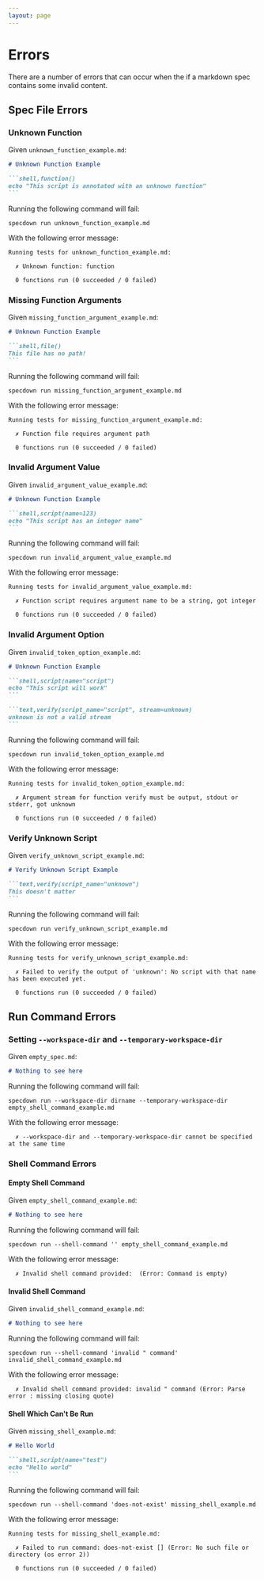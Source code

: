 ```yaml
---
layout: page
---
```


# Errors

There are a number of errors that can occur when the if a markdown spec contains
some invalid content.

## Spec File Errors

### Unknown Function

Given `unknown_function_example.md`:

```` markdown
# Unknown Function Example

```shell,function()
echo "This script is annotated with an unknown function"
```
````

Running the following command will fail:

``` shell
specdown run unknown_function_example.md
```

With the following error message:

``` text
Running tests for unknown_function_example.md:

  ✗ Unknown function: function

  0 functions run (0 succeeded / 0 failed)

```

### Missing Function Arguments

Given `missing_function_argument_example.md`:

```` markdown
# Unknown Function Example

```shell,file()
This file has no path!
```
````

Running the following command will fail:

``` shell
specdown run missing_function_argument_example.md
```

With the following error message:

``` text
Running tests for missing_function_argument_example.md:

  ✗ Function file requires argument path

  0 functions run (0 succeeded / 0 failed)

```

### Invalid Argument Value

Given `invalid_argument_value_example.md`:

```` markdown
# Unknown Function Example

```shell,script(name=123)
echo "This script has an integer name"
```
````

Running the following command will fail:

``` shell
specdown run invalid_argument_value_example.md
```

With the following error message:

``` text
Running tests for invalid_argument_value_example.md:

  ✗ Function script requires argument name to be a string, got integer

  0 functions run (0 succeeded / 0 failed)

```

### Invalid Argument Option

Given `invalid_token_option_example.md`:

```` markdown
# Unknown Function Example

```shell,script(name="script")
echo "This script will work"
```

```text,verify(script_name="script", stream=unknown)
unknown is not a valid stream
```
````

Running the following command will fail:

``` shell
specdown run invalid_token_option_example.md
```

With the following error message:

``` text
Running tests for invalid_token_option_example.md:

  ✗ Argument stream for function verify must be output, stdout or stderr, got unknown

  0 functions run (0 succeeded / 0 failed)

```

### Verify Unknown Script

Given `verify_unknown_script_example.md`:

```` markdown
# Verify Unknown Script Example

```text,verify(script_name="unknown")
This doesn't matter
```
````

Running the following command will fail:

``` shell
specdown run verify_unknown_script_example.md
```

With the following error message:

``` text
Running tests for verify_unknown_script_example.md:

  ✗ Failed to verify the output of 'unknown': No script with that name has been executed yet.

  0 functions run (0 succeeded / 0 failed)

```

## Run Command Errors

### Setting `--workspace-dir` and `--temporary-workspace-dir`

Given `empty_spec.md`:

``` markdown
# Nothing to see here
```

Running the following command will fail:

``` shell
specdown run --workspace-dir dirname --temporary-workspace-dir empty_shell_command_example.md
```

With the following error message:

``` text
  ✗ --workspace-dir and --temporary-workspace-dir cannot be specified at the same time
```

### Shell Command Errors

#### Empty Shell Command

Given `empty_shell_command_example.md`:

``` markdown
# Nothing to see here
```

Running the following command will fail:

``` shell
specdown run --shell-command '' empty_shell_command_example.md
```

With the following error message:

``` text
  ✗ Invalid shell command provided:  (Error: Command is empty)
```

#### Invalid Shell Command

Given `invalid_shell_command_example.md`:

``` markdown
# Nothing to see here
```

Running the following command will fail:

``` shell
specdown run --shell-command 'invalid " command' invalid_shell_command_example.md
```

With the following error message:

``` text
  ✗ Invalid shell command provided: invalid " command (Error: Parse error : missing closing quote)
```

#### Shell Which Can't Be Run

Given `missing_shell_example.md`:

```` markdown
# Hello World

```shell,script(name="test")
echo "Hello world"
```
````

Running the following command will fail:

``` shell
specdown run --shell-command 'does-not-exist' missing_shell_example.md
```

With the following error message:

``` text
Running tests for missing_shell_example.md:

  ✗ Failed to run command: does-not-exist [] (Error: No such file or directory (os error 2))

  0 functions run (0 succeeded / 0 failed)

```

